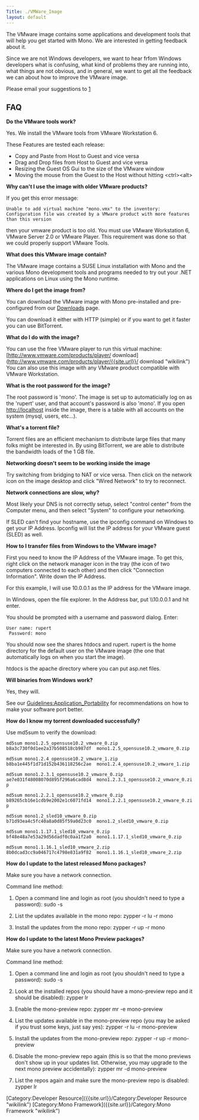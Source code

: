 ```yaml
---
Title: ./VMWare_Image
layout: default
---
```


The VMware image contains some applications and development tools that
will help you get started with Mono. We are interested in getting
feedback about it.

Since we are not Windows developers, we want to hear frfom Windows
developers what is confusing, what kind of problems they are running
into, what things are not obvious, and in general, we want to get all
the feedback we can about how to improve the VMware image.

Please email your suggestions to [1](mailto:mono@novell.com)

FAQ
---

**Do the VMware tools work?**

Yes. We install the VMware tools from VMware Workstation 6.

These Features are tested each release:

-   Copy and Paste from Host to Guest and vice versa
-   Drag and Drop files from Host to Guest and vice versa
-   Resizing the Guest OS Gui to the size of the VMware window
-   Moving the mouse from the Guest to the Host without hitting
    \<ctrl\>\<alt\>

**Why can't I use the image with older VMware products?**

If you get this error message:

`Unable to add virtual machine "mono.vmx" to the inventory:`\
`Configuration file was created by a VMware product with more features than this version`

then your vmware product is too old. You must use VMware Workstation 6,
VMware Server 2.0 or VMware Player. This requirement was done so that we
could properly support VMware Tools.

**What does this VMware image contain?**

The VMware image contains a SUSE Linux installation with Mono and the
various Mono development tools and programs needed to try out your .NET
applications on Linux using the Mono runtime.

**Where do I get the image from?**

You can download the VMware image with Mono pre-installed and
pre-configured from our [Downloads]({{site.url}}/Downloads "wikilink") page.

You can download it either with HTTP (simple) or if you want to get it
faster you can use BitTorrent.

**What do I do with the image?**

You can use the free VMware player to run this virtual machine:
[http://www.vmware.com/products/player/
download](http://www.vmware.com/products/player/{{site.url}}/ download "wikilink")
You can also use this image with any VMware product compatible with
VMware Workstation.

**What is the root password for the image?**

The root password is 'mono'. The image is set up to automaticially log
on as the 'rupert' user, and that account's password is also 'mono'. If
you open <http://localhost> inside the image, there is a table with all
accounts on the system (mysql, users, etc...).

**What's a torrent file?**

Torrent files are an efficient mechanism to distribute large files that
many folks might be interested in. By using BitTorrent, we are able to
distribute the bandwidth loads of the 1 GB file.

**Networking doesn't seem to be working inside the image**

Try switching from bridging to NAT or vice versa. Then click on the
network icon on the image desktop and click "Wired Network" to try to
reconnect.

**Network connections are slow, why?**

Most likely your DNS is not correctly setup, select "control center"
from the Computer menu, and then select "System" to configure your
networking.

If SLED can't find your hostname, use the ipconfig command on Windows to
get your IP Address. Ipconfig will list the IP address for your VMware
guest (SLED) as well.

**How to I transfer files from Windows to the VMware image?**

First you need to know the IP Address of the VMware image. To get this,
right click on the network manager icon in the tray (the icon of two
computers connected to each other) and then click "Connection
Information". Write down the IP Address.

For this example, I will use 10.0.0.1 as the IP address for the VMware
image.

In Windows, open the file explorer. In the Address bar, put \\\\10.0.0.1
and hit enter.

You should be prompted with a username and password dialog. Enter:

`User name: rupert`\
` Password: mono`

You should now see the shares htdocs and rupert. rupert is the home
directory for the default user on the VMware image (the one that
automatically logs on when you start the image).

htdocs is the apache directory where you can put asp.net files.

**Will binaries from Windows work?**

Yes, they will.

See our <Guidelines:Application_Portability> for recommendations on how
to make your software port better.

**How do I know my torrent downloaded successfully?**

Use md5sum to verify the download:

`md5sum mono1.2.5_opensuse10.2_vmware_0.zip`\
`b8a3c730f0d1ee2a37b508518cb987df  mono1.2.5_opensuse10.2_vmware_0.zip`

`md5sum mono1.2.4_opensuse10.2_vmware_1.zip `\
`b8ba1e445f1d71d152b436118256c2ae  mono1.2.4_opensuse10.2_vmware_1.zip`

`md5sum mono1.2.3.1_opensuse10.2_vmware_0.zip`\
`ae7e031f48008070d895f296a6cad8d4  mono1.2.3.1_opensuse10.2_vmware_0.zip`

`md5sum mono1.2.2.1_opensuse10.2_vmware_0.zip`\
`b89265cb16e1cdb9e2002e1c6071fd14  mono1.2.2.1_opensuse10.2_vmware_0.zip`

`md5sum mono1.2_sled10_vmware_0.zip`\
`b71d93ea4c5fc40a8a0d85f59a0d23c0  mono1.2_sled10_vmware_0.zip`

`md5sum mono1.1.17.1_sled10_vmware_0.zip`\
`bf48e48a7e53a29d56dadf0c0aa1f2a0  mono1.1.17.1_sled10_vmware_0.zip`

`md5sum mono1.1.16.1_sled10_vmware_2.zip`\
`8b0dcad3cc9a046717c4798e831a9f82  mono1.1.16.1_sled10_vmware_2.zip`

**How do I update to the latest released Mono packages?**

Make sure you have a network connection.

Command line method:

1.  Open a command line and login as root (you shouldn't need to type a
    password):
    sudo -s

2.  List the updates available in the mono repo:
    zypper -r lu -r mono

3.  Install the updates from the mono repo:
    zypper -r up -r mono

**How do I update to the latest Mono Preview packages?**

Make sure you have a network connection.

Command line method:

1.  Open a command line and login as root (you shouldn't need to type a
    password):
    sudo -s

2.  Look at the installed repos (you should have a mono-preview repo and
    it should be disabled):
    zypper lr

3.  Enable the mono-preview repo:
    zypper mr -e mono-preview

4.  List the updates available in the mono-preview repo (you may be
    asked if you trust some keys, just say yes):
    zypper -r lu -r mono-preview

5.  Install the updates from the mono-preview repo:
    zypper -r up -r mono-preview

6.  Disable the mono-preview repo again (this is so that the mono
    previews don't show up in your updates list. Otherwise, you may
    upgrade to the next mono preview accidentally):
    zypper mr -d mono-preview

7.  List the repos again and make sure the mono-preview repo is
    disabled:
    zypper lr

[Category:Developer Resource]({{site.url}}/Category:Developer Resource "wikilink")
[Category:Mono Framework]({{site.url}}/Category:Mono Framework "wikilink")

